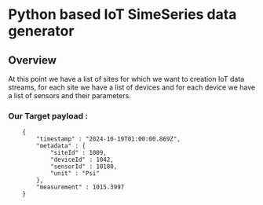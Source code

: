 # Python based IoT SimeSeries data generator

## Overview

At this point we have a list of sites for which we want to creation IoT data streams, for each site we have a list of devices and for each device we have a list of sensors and their parameters.

### Our Target payload :
```
	{
		"timestamp" : "2024-10-19T01:00:00.869Z",
		"metadata" : {
			"siteId" : 1009,
			"deviceId" : 1042,
			"sensorId" : 10180,
			"unit" : "Psi"
		},
		"measurement" : 1015.3997
	}
```


